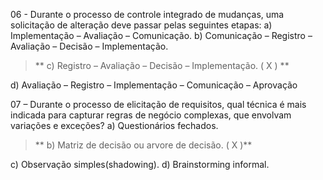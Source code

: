 06 - Durante o processo de controle integrado de mudanças, uma solicitação de alteração deve passar pelas seguintes etapas:
a) Implementação – Avaliação – Comunicação.
b) Comunicação – Registro – Avaliação – Decisão – Implementação.   

> ** c) Registro – Avaliação – Decisão – Implementação.                  ( X ) **

d) Avaliação – Registro – Implementação – Comunicação – Aprovação 


07 – Durante o processo de elicitação de requisitos, qual técnica é mais indicada para capturar regras de negócio complexas, que envolvam variações e exceções?
a) Questionários fechados.

> ** b) Matriz de decisão ou arvore de decisão.                   ( X )** 

c) Observação simples(shadowing).
d) Brainstorming informal.
